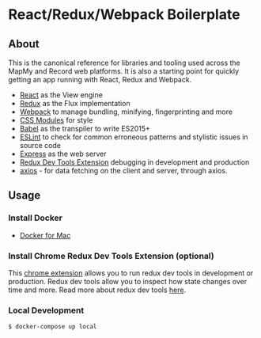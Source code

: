 # React/Redux/Webpack Boilerplate

## About

This is the canonical reference for libraries and tooling used across the MapMy and Record web platforms. It is also a starting point for quickly getting an app running with React, Redux and Webpack.

- [React](https://github.com/facebook/react) as the View engine
- [Redux](https://github.com/reactjs/redux) as the Flux implementation
- [Webpack](http://webpack.github.io/) to manage bundling, minifying, fingerprinting and more
- [CSS Modules](https://github.com/css-modules/css-modules) for style
- [Babel](https://babeljs.io/) as the transpiler to write ES2015+
- [ESLint](http://eslint.org/) to check for common erroneous patterns and stylistic issues in source code
- [Express](expressjs.com) as the web server
- [Redux Dev Tools Extension](https://chrome.google.com/webstore/detail/redux-devtools/lmhkpmbekcpmknklioeibfkpmmfibljd) debugging in development and production
- [axios](https://github.com/mzabriskie/axios) - for data fetching on the client and server, through axios.

## Usage

### Install Docker
* [Docker for Mac](https://docs.docker.com/docker-for-mac/)

### Install Chrome Redux Dev Tools Extension (optional)
This [chrome extension](https://github.com/zalmoxisus/redux-devtools-extension) allows you to run redux dev tools in
development or production. Redux dev tools allow you to inspect how state changes over time and more.
Read more about redux dev tools [here](https://github.com/gaearon/redux-devtools).

### Local Development
`$ docker-compose up local`
